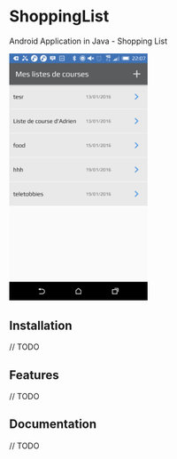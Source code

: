 # ShoppingList
Android Application in Java - Shopping List

<img src="https://raw.githubusercontent.com/jacquelotjeff/ShoppingList/master/preview.png" width="250">

## Installation

// TODO


## Features

// TODO

## Documentation

// TODO
